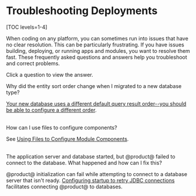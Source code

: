 # Troubleshooting Deployments

[TOC levels=1-4]

When coding on any platform, you can sometimes run into issues that have no
clear resolution. This can be particularly frustrating. If you have issues
building, deploying, or running apps and modules, you want to resolve them
fast. These frequently asked questions and answers help you troubleshoot and
correct problems. 

Click a question to view the answer.

<div class="ldn-faq-question">
  <span class="ldn-faq-toggle-button" data-show="false" style="font-weight: normal;">Why did the entity sort order change when I migrated to a new database type?&nbsp;<span class="icon-caret-right" style="pointer-events:none;"></span></span>
  <div class="hide">  
    <p><a href="/docs/7-2/deploy/-/knowledge_base/d/sort-order-changed-with-a-different-database">Your new database uses a different default query result order--you should be able to configure a different order</a>.</p>
  </div>
</div>

<br/>
<div class="ldn-faq-question">
  <span class="ldn-faq-toggle-button" data-show="false" style="font-weight: normal;">How can I use files to configure components?&nbsp;<span class="icon-caret-right" style="pointer-events:none;"></span></span>
  <div class="hide">  
    <p>See <a href="/docs/7-2/deploy/-/knowledge_base/d/using-files-to-configure-product-modules">Using Files to Configure Module Components</a>. </p>
  </div>
</div>

<br/>
<div class="ldn-faq-question">
  <span class="ldn-faq-toggle-button" data-show="false" style="font-weight: normal;">The application server and database started, but @product@ failed to connect to the database. What happened and how can I fix this?&nbsp;<span class="icon-caret-right" style="pointer-events:none;"></span></span>
  <div class="hide">  
    <p>@product@ initialization can fail while attempting to connect to a database server that isn't ready. <a href="/docs/7-2/deploy/-/knowledge_base/d/portal-failed-to-initialize-because-the-database-wasnt-ready">Configuring startup to retry JDBC connections</a> facilitates connecting @product@ to databases. </p>
  </div>
</div>
